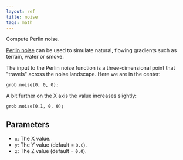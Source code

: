 ```yaml
---
layout: ref
title: noise
tags: math
---
```

Compute Perlin noise.

[Perlin noise](https://en.wikipedia.org/wiki/Perlin_noise) can be used to simulate natural, flowing gradients such as terrain, water or smoke.

The input to the Perlin noise function is a three-dimensional point that "travels" across the noise landscape. Here we are in the center:

    grob.noise(0, 0, 0);

A bit further on the X axis the value increases slightly:

    grob.noise(0.1, 0, 0);

## Parameters
- `x`: The X value.
- `y`: The Y value (default = `0.0`).
- `z`: The Z value (default = `0.0`).
